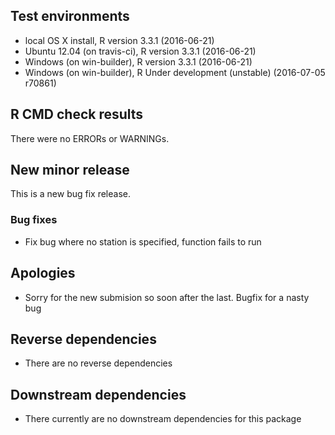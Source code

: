## Test environments
* local OS X install, R version 3.3.1 (2016-06-21)
* Ubuntu 12.04 (on travis-ci), R version 3.3.1 (2016-06-21)
* Windows (on win-builder), R version 3.3.1 (2016-06-21)
* Windows (on win-builder), R Under development (unstable) (2016-07-05 r70861)

## R CMD check results
There were no ERRORs or WARNINGs. 

## New minor release
This is a new bug fix release.

### Bug fixes
  * Fix bug where no station is specified, function fails to run  

## Apologies
  * Sorry for the new submision so soon after the last. Bugfix for a nasty bug  

## Reverse dependencies
* There are no reverse dependencies  

## Downstream dependencies
* There currently are no downstream dependencies for this package  
